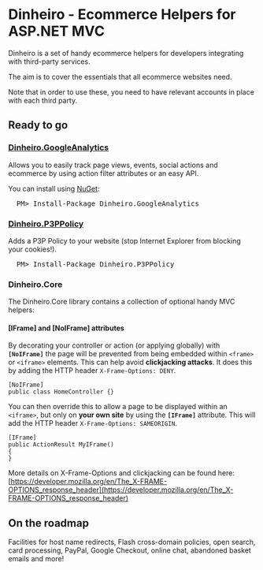 # Dinheiro - Ecommerce Helpers for ASP.NET MVC

Dinheiro is a set of handy ecommerce helpers for developers integrating with third-party services.

The aim is to cover the essentials that all ecommerce websites need.

Note that in order to use these, you need to have relevant accounts in place with each third party.

## Ready to go
### [Dinheiro.GoogleAnalytics](https://github.com/davidduffett/Dinheiro/tree/master/Dinheiro.GoogleAnalytics)
Allows you to easily track page views, events, social actions and ecommerce by using action filter attributes or an easy API.

You can install using [NuGet](http://nuget.org/):
<pre>
  PM> Install-Package Dinheiro.GoogleAnalytics
</pre>

### [Dinheiro.P3PPolicy](https://github.com/davidduffett/Dinheiro/tree/master/Dinheiro.P3PPolicy)
Adds a P3P Policy to your website (stop Internet Explorer from blocking your cookies!).
<pre>
  PM> Install-Package Dinheiro.P3PPolicy
</pre>

### Dinheiro.Core
The Dinheiro.Core library contains a collection of optional handy MVC helpers:

#### [IFrame] and [NoIFrame] attributes
By decorating your controller or action (or applying globally) with **`[NoIFrame]`** the page will be prevented from being embedded within `<frame>` or `<iframe>` elements.
This can help avoid **clickjacking attacks**.  It does this by adding the HTTP header `X-Frame-Options: DENY`.

	[NoIFrame]
	public class HomeController {}

You can then override this to allow a page to be displayed within an `<iframe>`, but only on **your own site** by using the **`[IFrame]`** attribute.
This will add the HTTP header `X-Frame-Options: SAMEORIGIN`.

	[IFrame]
	public ActionResult MyIFrame()
	{
	}

More details on X-Frame-Options and clickjacking can be found here: [https://developer.mozilla.org/en/The_X-FRAME-OPTIONS_response_header](https://developer.mozilla.org/en/The_X-FRAME-OPTIONS_response_header)

## On the roadmap
Facilities for host name redirects, Flash cross-domain policies, open search, card processing, PayPal, Google Checkout, online chat, abandoned basket emails and more!
